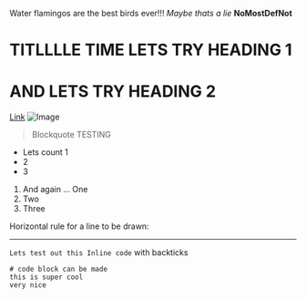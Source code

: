 Water flamingos are the best birds ever!!!
*Maybe thats a lie*
**NoMostDefNot**	
# TITLLLLE TIME LETS TRY HEADING 1
# AND LETS TRY HEADING 2
[Link]([http://a.com](https://en.wikipedia.org/wiki/Flamingo)https://en.wikipedia.org/wiki/Flamingo)
![Image]([http://url/a.png](https://t4.ftcdn.net/jpg/02/81/36/23/360_F_281362312_OdcITu62symZSaHilNG4SHgpSyoGAMiP.jpg)https://t4.ftcdn.net/jpg/02/81/36/23/360_F_281362312_OdcITu62symZSaHilNG4SHgpSyoGAMiP.jpg)

> Blockquote TESTING

* Lets count 1 
* 2
* 3

1. And again ... One
2. Two
3. Three

Horizontal rule for a line to be drawn:

---

`Lets test out this Inline code` with backticks

```
# code block can be made 
this is super cool 
very nice
```
